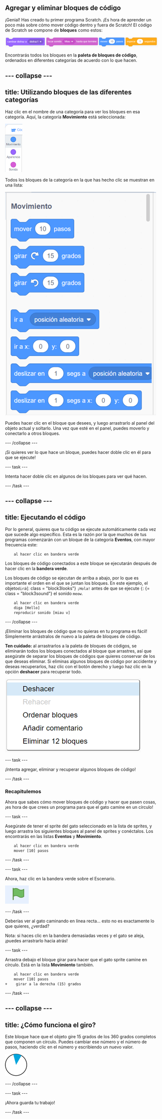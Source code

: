 ## Agregar y eliminar bloques de código

¡Genial! Has creado tu primer programa Scratch. ¡Es hora de aprender un poco más sobre cómo mover código dentro y fuera de Scratch! El código de Scratch se compone de **bloques** como estos:

![](images/code1.png)

Encontrarás todos los bloques en la **paleta de bloques de código**, ordenados en diferentes categorías de acuerdo con lo que hacen.

## \--- collapse \---

## title: Utilizando bloques de las diferentes categorías

Haz clic en el nombre de una categoría para ver los bloques en esa categoría. Aquí, la categoría **Movimiento** está seleccionada:

![](images/code2a.png)

Todos los bloques de la categoría en la que has hecho clic se muestran en una lista:

![](images/code2b.png)

Puedes hacer clic en el bloque que desees, y luego arrastrarlo al panel del objeto actual y soltarlo. Una vez que esté en el panel, puedes moverlo y conectarlo a otros bloques.

\--- /collapse \---

¡Si quieres ver lo que hace un bloque, puedes hacer doble clic en él para que se ejecute!

\--- task \---

Intenta hacer doble clic en algunos de los bloques para ver qué hacen.

\--- /task \---

## \--- collapse \---

## title: Ejecutando el código

Por lo general, quieres que tu código se ejecute automáticamente cada vez que sucede algo específico. Esta es la razón por la que muchos de tus programas comenzarán con un bloque de la categoría **Eventos**, con mayor frecuencia este:

```blocks3
    al hacer clic en bandera verde
```

Los bloques de código conectados a este bloque se ejecutarán después de hacer clic en la **bandera verde**.

Los bloques de código se ejecutan de arriba a abajo, por lo que es importante el orden en el que se juntan los bloques. En este ejemplo, el objeto`dirá`{: class = "block3looks"} `¡Hola!` antes de que se ejecute `{`: {= class = "block3sound"} el sonido `meow`.

```blocks3
    al hacer clic en bandera verde
    diga [Hello]
    reproducir sonido [miau v]
```

\--- /collapse \---

¡Eliminar los bloques de código que no quieras en tu programa es fácil! Simplemente arrástralos de nuevo a la paleta de bloques de código.

**Ten cuidado:** al arrastrarlos a la paleta de bloques de códigos, se eliminarán todos los bloques conectados al bloque que arrastres, así que asegúrate de separar los bloques de códigos que quieres conservar de los que deseas eliminar. Si eliminas algunos bloques de código por accidente y deseas recuperarlos, haz clic con el botón derecho y luego haz clic en la opción **deshacer** para recuperar todo.

![](images/code6.png)

\--- task \---

¡Intenta agregar, eliminar y recuperar algunos bloques de código!

\--- /task \---

### Recapitulemos

Ahora que sabes cómo mover bloques de código y hacer que pasen cosas, ¡es hora de que crees un programa para que el gato camine en un círculo!

\--- task \---

Asegúrate de tener el sprite del gato seleccionado en la lista de sprites, y luego arrastra los siguientes bloques al panel de sprites y conéctalos. Los encontrarás en las listas **Eventos** y **Movimiento**.

```blocks3
    al hacer clic en bandera verde
    mover [10] pasos
```

\--- /task \---

\--- task \---

Ahora, haz clic en la bandera verde sobre el Escenario.

![](images/code7.png)

\--- /task \---

Deberías ver al gato caminando en línea recta... esto no es exactamente lo que quieres, ¿verdad?

Nota: si haces clic en la bandera demasiadas veces y el gato se aleja, ¡puedes arrastrarlo hacia atrás!

\--- task \---

Arrastra debajo el bloque girar para hacer que el gato sprite camine en círculo. Está en la lista **Movimiento** también.

```blocks3
    al hacer clic en bandera verde
    mover [10] pasos
+    girar a la derecha (15) grados
```

\--- /task \---

## \--- collapse \---

## title: ¿Cómo funciona el giro?

Este bloque hace que el objeto gire 15 grados de los 360 grados completos que componen un círculo. Puedes cambiar ese número y el número de pasos, haciendo clic en el número y escribiendo un nuevo valor.

![](images/code9.png)

\--- /collapse \---

\--- task \---

¡Ahora guarda tu trabajo!

\--- /task \---